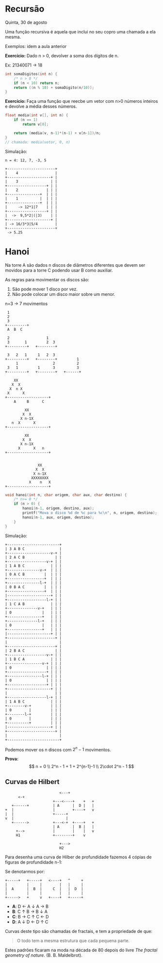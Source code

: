 # Recursão

Quinta, 30 de agosto

Uma função recursiva é aquela que inclui no seu copro uma chamada a ela mesma.

Exemplos: idem a aula anterior



**Exercício:** Dado n > 0, devolver a soma dos dígitos de n.

Ex: 21340071 -> 18

```C
int somaDigitos(int n) {
    /* n > 0 */
    if (n < 10) return n;
    return ((n % 10) + somaDigito(n/10));
}
```

**Exercício:** Faça uma função que reecbe um vetor com n>0 números inteiros e devolve a média desses números.

```C
float media(int v[], int n) {
    if (n == 1)
        return v[0];

    return (media(v, n-1)*(n-1) + v[n-1])/n;
}
// chamada: media(vetor, 0, n)
```

Simulação:

```
n = 4: 12, 7, -3, 5

+----------------------+
|    4                 |
+--------------------+ |
|    3               | |
+------------------+ | |
|    2             | | |
+---------------+  | | |
|    1          |  | | |
+---------------+  | | |
|     -> 12*1|7    | | |
+------------------+ | |
|  ->  9,5*2|(|3)    | |
+--------------------+ |
| -> 16/3*3|5/4        |
+----------------------+
 -> 5.25

```



# Hanoi

Na torre A são dados n discos de diâmetros diferentes que devem ser movidos para a torre C podendo usar B como auxiliar.

As regras para movimentar os discos são:

1. São pode mover 1 disco por vez.
2. Não pode colocar um disco maior sobre um menor.

n=3 → 7 movimentos

```
 1
 2
 3
+---------+
 A  B  C

 2                 1
 3       1         2  3
+---------+   +--------+

 3   2   1     1   2  3
+---------+   +--------+         1
     1                2          2
 3   1         1      3          3
+---------+   +--------+   +------+
```

```
    XX
   X  X
  X  n X
 X      X
+-------------------+
    A     B      C

         XX
        X  X
       X n-1X
   n  X      X
+-------------------+

         XX
        X  X
       X n-1X
      X      X   n
+-------------------+


               XX
              X  X
             X n-1X
            XXXXXXXX
           X    n   X
+-------------------+
```

```C
void hanoi(int n, char origem, char aux, char destino) {
    /* n>= 0 */
    if (n > 0) {
        hanoi(n-1, origem, destino, aux);
        printf("Mova o disco %d de %c para %c\n", n, origem, destino);
        hanoi(n-1, aux, origem, destino);
    }
}
```

Simulação:

```
+------------------------+
| 3 A B C                |
+--------------------v-+ |
| 2 A C B              | |
+------------------v-+ | |
| 1 A B C            | | |
+---------------v-+  | | |
| 0 A C B         |  | | |
+-----------------+  | | |
+---------------l-+  | | |
| 0 B A C         |  | | |
+-----------------+  | | |
|--------------------+ | |
+------------------l-+ | |
| 1 C A B            | | |
+--------------v-+   | | |
| 0              |   | | |
+----------------+   | | |
+--------------l-+   | | |
| 0              |   | | |
+----------------+   | | |
|--------------------+ | |
+----------------------+ |
|                        |
+----------------------+ |
| 2 B A C              | |
+------------------v-+ | |
| 1 B C A            | | |
+----------------v-+ | | |
| 0                | | | |
+------------------+ | | |
+----------------l-+ | | |
| 0                | | | |
+------------------+ | | |
+--------------------+ | |
|                      | |
+------------------l-+ | |
| 1 A B C            | | |
+--------v-+         | | |
| 0        |         | | |
+--------l-+         | | |
| 0        |         | | |
+----------+         | | |
|--------------------+ | |
+----------------------+ |
|                        |
+------------------------+
```

Podemos mover os n discos com $2^n-1$ movimentos.

**Prova:**
$$
n = 0 \\
2^n - 1 + 1 + 2^{n-1}-1 \\
2\cdot 2^n - 1
$$

## Curvas de Hilbert

```
                         <---+
      <-+
                      +---<----+    +   +
   +------+           | A      |  D |   |
+  |                  |        +----+   v
|  |                  +-----+
v  |                        |
   +------>           +---<-+  +----+   +
                      | A      |  B |   |
     +-->             |        |    |   v
     H1               +--------+    v

                         +--->
                         H2
```

Para desenha uma curva de Hilber de profundidade  fazemos 4 cópias de figuras de profundidade n-1:

Se denotarmos por:

```
+-----+   +-----+   <----+   ^     +
|         |     |        |   |     |
|  A      |  B  |     C  |   |  D  |
|         |     |        |   |     |
+----->   +     v   +----+   +-----+
```


- **A**: D ← A ↓ A → B
- **B**: C ↑ B → B ↓ A
- **C**: B → C ↑ C ← D
- **D**: A ↓ D ← D ↑ C

Curvas deste tipo são chamadas de fractais, e tem a propriedade de que:

> O todo tem a mesma estrutura que cada pequena parte.

Estes padrões ficaram na moda na década de 80 depois do livre _The fractal geometry of nature._ (B. B. Maldelbrot).